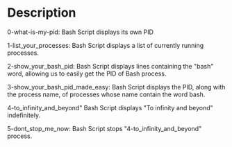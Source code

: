 # Description

0-what-is-my-pid: Bash Script displays its own PID

1-list_your_processes: Bash Script displays a list of currently running processes.

2-show_your_bash_pid: Bash Script displays lines containing the "bash" word, allowing us to easily get the PID of Bash process.

3-show_your_bash_pid_made_easy: Bash Script displays the PID, along with the process name, of processes whose name contain the word bash.

4-to_infinity_and_beyond" Bash Script displays "To infinity and beyond" indefinitely.

5-dont_stop_me_now: Bash Script stops "4-to_infinity_and_beyond" process.
